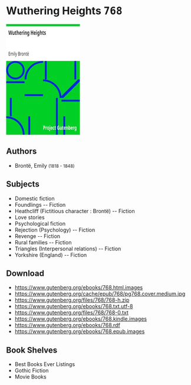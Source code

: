 # Wuthering Heights <kbd>768</kbd>

![](./cover.medium.jpg "")

## Authors


 - Brontë, Emily <small>(1818 - 1848)</small>

## Subjects


 - Domestic fiction
 - Foundlings -- Fiction
 - Heathcliff (Fictitious character : Brontë) -- Fiction
 - Love stories
 - Psychological fiction
 - Rejection (Psychology) -- Fiction
 - Revenge -- Fiction
 - Rural families -- Fiction
 - Triangles (Interpersonal relations) -- Fiction
 - Yorkshire (England) -- Fiction

## Download


 - https://www.gutenberg.org/ebooks/768.html.images
 - https://www.gutenberg.org/cache/epub/768/pg768.cover.medium.jpg
 - https://www.gutenberg.org/files/768/768-h.zip
 - https://www.gutenberg.org/ebooks/768.txt.utf-8
 - https://www.gutenberg.org/files/768/768-0.txt
 - https://www.gutenberg.org/ebooks/768.kindle.images
 - https://www.gutenberg.org/ebooks/768.rdf
 - https://www.gutenberg.org/ebooks/768.epub.images

## Book Shelves


 - Best Books Ever Listings
 - Gothic Fiction
 - Movie Books
